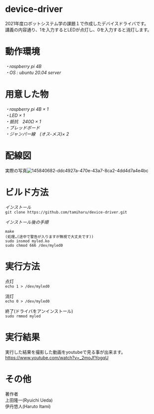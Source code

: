 # device-driver
2021年度ロボットシステム学の課題１で作成したデバイスドライバです。  
講義の内容通り、1を入力するとLEDが点灯し、0を入力すると消灯します。

# 動作環境
*・raspberry pi 4B  
・OS : ubuntu 20.04 server*

# 用意した物
*・raspberry pi 4B × 1  
・LED × 1  
・抵抗　240Ω × 1  
・ブレッドボード  
・ジャンパー線　(オス-メス)× 2*

# 配線図
実際の写真![145840682-ddc4927a-470e-43a7-8ca2-4dd4d7a4e4bc](https://user-images.githubusercontent.com/93331260/145842041-31ddea61-1b9a-4a9e-b127-173d34ed0b43.jpg)

# ビルド方法
*インストール*  
    `git clone https://github.com/tamiharu/device-driver.git`  
    
*インストール後の手順*  

    make
    (処理…(途中で警告が入りますが無視で大丈夫です))
    sudo insmod myled.ko
    sudo chmod 666 /dev/myled0

# 実行方法
点灯  
`echo 1 > /dev/myled0`

消灯  
`echo 0 > /dev/myled0`

終了(ドライバをアンインストール)  
`sudo rmmod myled`


# 実行結果
実行した結果を撮影した動画をyoutubeで見る事が出来ます。  
https://www.youtube.com/watch?v=_2moJfYogqU

# その他
著作者  
上田隆一(Ryuichi Ueda)  
伊丹悠人(Haruto Itami)
